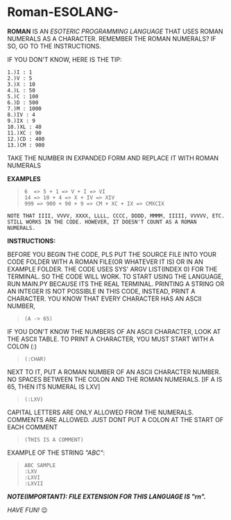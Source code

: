 # Roman-ESOLANG-
**ROMAN** IS AN *ESOTERIC PROGRAMMING LANGUAGE* THAT USES ROMAN NUMERALS AS A CHARACTER.
REMEMBER THE ROMAN NUMERALS? IF SO, GO TO THE INSTRUCTIONS.

IF YOU DON'T KNOW, HERE IS THE TIP:

    1.)I : 1
    2.)V : 5
    3.)X : 10
    4.)L : 50
    5.)C : 100
    6.)D : 500
    7.)M : 1000
    8.)IV : 4
    9.)IX : 9
    10.)XL : 40
    11.)XC : 90
    12.)CD : 400
    13.)CM : 900

TAKE THE NUMBER IN EXPANDED FORM AND REPLACE IT WITH ROMAN NUMERALS

**EXAMPLES**

>     6  => 5 + 1 => V + I => VI
>     14 => 10 + 4 => X + IV => XIV
>     999 => 900 + 90 + 9 => CM + XC + IX => CMXCIX

` NOTE THAT IIII, VVVV, XXXX, LLLL, CCCC, DDDD, MMMM, IIIII, VVVVV, ETC. STILL WORKS IN THE CODE. HOWEVER, IT DOESN'T COUNT AS A ROMAN NUMERALS. `

**INSTRUCTIONS:**

BEFORE YOU BEGIN THE CODE, PLS PUT THE SOURCE FILE INTO YOUR CODE FOLDER WITH A ROMAN FILE(OR WHATEVER IT IS) OR IN AN EXAMPLE FOLDER.
THE CODE USES SYS' ARGV LIST(INDEX 0) FOR THE TERMINAL. SO THE CODE WILL WORK.
TO START USING THE LANGUAGE, RUN MAIN.PY BECAUSE ITS THE REAL TERMINAL.
PRINTING A STRING OR AN INTEGER IS NOT POSSIBLE IN THIS CODE, INSTEAD, PRINT A CHARACTER.
YOU KNOW THAT EVERY CHARACTER HAS AN ASCII NUMBER,

>     (A -> 65)

IF YOU DON'T KNOW THE NUMBERS OF AN ASCII CHARACTER, LOOK AT THE ASCII TABLE.
TO PRINT A CHARACTER, YOU MUST START WITH A COLON (:)

>     (:CHAR)

NEXT TO IT, PUT A ROMAN NUMBER OF AN ASCII CHARACTER NUMBER. NO SPACES BETWEEN THE COLON AND THE ROMAN NUMERALS.
[IF A IS 65, THEN ITS NUMERAL IS LXV]

>     (:LXV)

CAPITAL LETTERS ARE ONLY ALLOWED FROM THE NUMERALS.
COMMENTS ARE ALLOWED. JUST DONT PUT A COLON AT THE START OF EACH COMMENT

>     (THIS IS A COMMENT)

EXAMPLE OF THE STRING *"ABC"*:

>     ABC SAMPLE
>     :LXV
>     :LXVI
>     :LXVII

***NOTE(IMPORTANT): FILE EXTENSION FOR THIS LANGUAGE IS "rn".***

*HAVE FUN!* :wink:
